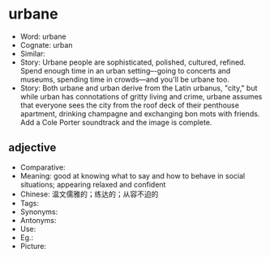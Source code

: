 # urbane

- Word: urbane
- Cognate: urban
- Similar: 
- Story: Urbane people are sophisticated, polished, cultured, refined. Spend enough time in an urban setting–-going to concerts and museums, spending time in crowds––and you'll be urbane too.
- Story: Both urbane and urban derive from the Latin urbanus, "city," but while urban has connotations of gritty living and crime, urbane assumes that everyone sees the city from the roof deck of their penthouse apartment, drinking champagne and exchanging bon mots with friends. Add a Cole Porter soundtrack and the image is complete.

## adjective

- Comparative: 
- Meaning: good at knowing what to say and how to behave in social situations; appearing relaxed and confident
- Chinese: 温文儒雅的；练达的；从容不迫的
- Tags: 
- Synonyms: 
- Antonyms: 
- Use: 
- Eg.: 
- Picture: 

